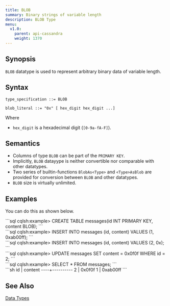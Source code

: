 ```yaml
---
title: BLOB
summary: Binary strings of variable length
description: BLOB Type
menu:
  v1.0:
    parent: api-cassandra
    weight: 1370
---
```


## Synopsis

`BLOB` datatype is used to represent arbitrary binary data of variable length.

## Syntax

```
type_specification ::= BLOB

blob_literal ::= "0x" [ hex_digit hex_digit ...]
```

Where

- `hex_digit` is a hexadecimal digit (`[0-9a-fA-F]`).

## Semantics

- Columns of type `BLOB` can be part of the `PRIMARY KEY`.
- Implicitly, `BLOB` datayype is neither convertible nor comparable with other datatypes.
- Two series of builtin-functions `BlobAs<Type>` and `<Type>AsBlob` are provided for conversion between `BLOB` and other datatypes.
- `BLOB` size is virtually unlimited.

## Examples

You can do this as shown below.
<div class='copy separator-gt'>
```sql
cqlsh:example> CREATE TABLE messages(id INT PRIMARY KEY, content BLOB);
```
</div>
<div class='copy separator-gt'>
```sql
cqlsh:example> INSERT INTO messages (id, content) VALUES (1, 0xab00ff);
```
</div>
<div class='copy separator-gt'>
```sql
cqlsh:example> INSERT INTO messages (id, content) VALUES (2, 0x);
```
</div>
<div class='copy separator-gt'>
```sql
cqlsh:example> UPDATE messages SET content = 0x0f0f WHERE id = 2;
```
</div>
<div class='copy separator-gt'>
```sql
cqlsh:example> SELECT * FROM messages;
```
</div>
```sh
 id | content
----+----------
  2 |   0x0f0f
  1 | 0xab00ff
```

## See Also

[Data Types](..#datatypes)

